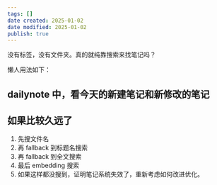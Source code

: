 ```yaml
---
tags: []
date created: 2025-01-02
date modified: 2025-01-02
publish: true
---
```

没有标签，没有文件夹。真的就纯靠搜索来找笔记吗？

懒人用法如下：

## dailynote 中，看今天的新建笔记和新修改的笔记

## 如果比较久远了

1. 先搜文件名
2. 再 fallback 到标题名搜索
3. 再 fallback 到全文搜索
4. 最后 embedding 搜索
5. 如果这样都没搜到，证明笔记系统失效了，重新考虑如何改进优化。